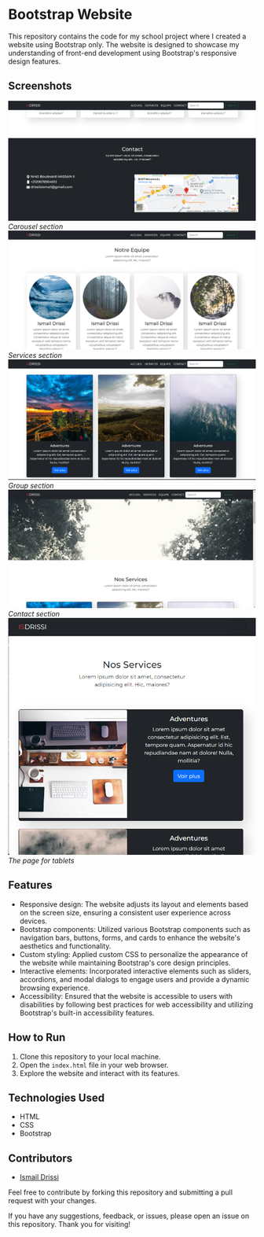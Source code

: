 # Bootstrap Website

This repository contains the code for my school project where I created a website using Bootstrap only. The website is designed to showcase my understanding of front-end development using Bootstrap's responsive design features.

## Screenshots

![Screenshot 1](screenshots/screenshot1.png)
*Carousel section*
![Screenshot 2](screenshots/screenshot2.png)
*Services section*
![Screenshot 3](screenshots/screenshot3.png)
*Group section*
![Screenshot 4](screenshots/screenshot4.png)
*Contact section*
![Screenshot 5](screenshots/screenshot5.png)
*The page for tablets*

## Features

- Responsive design: The website adjusts its layout and elements based on the screen size, ensuring a consistent user experience across devices.
- Bootstrap components: Utilized various Bootstrap components such as navigation bars, buttons, forms, and cards to enhance the website's aesthetics and functionality.
- Custom styling: Applied custom CSS to personalize the appearance of the website while maintaining Bootstrap's core design principles.
- Interactive elements: Incorporated interactive elements such as sliders, accordions, and modal dialogs to engage users and provide a dynamic browsing experience.
- Accessibility: Ensured that the website is accessible to users with disabilities by following best practices for web accessibility and utilizing Bootstrap's built-in accessibility features.

## How to Run

1. Clone this repository to your local machine.
2. Open the `index.html` file in your web browser.
3. Explore the website and interact with its features.

## Technologies Used

- HTML
- CSS
- Bootstrap

## Contributors

- [Ismail Drissi](https://github.com/ismaildrs)

Feel free to contribute by forking this repository and submitting a pull request with your changes.

If you have any suggestions, feedback, or issues, please open an issue on this repository. Thank you for visiting!

